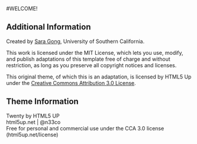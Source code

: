 #WELCOME! 







## Additional Information
Created by [Sara Gong](https://saragong.github.io/), University of Southern California.  

This work is licensed under the MIT License, which lets you use, modify, and publish adaptations of this template free of charge and without restriction, as long as you preserve all copyright notices and licenses.  

This original theme, of which this is an adaptation, is licensed by HTML5 Up under the [Creative Commons Attribution 3.0 License](https://creativecommons.org/licenses/by/3.0/).  

## Theme Information
Twenty by HTML5 UP  
html5up.net | @n33co  
Free for personal and commercial use under the CCA 3.0 license (html5up.net/license)
